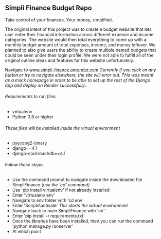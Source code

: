 ## Simpli Finance Budget Repo
Take control of your finances. Your money, simplified.

The original intent of this project was to create a budget website that lets user enter their financial information across different expense and income categories.
The website would then total everything to come up with a monthly budget amount of total expenses, income, and money leftover. 
We planned to also give users the ability to create multiple named budgets that could be seen under their login profile. 
We were not able to fulfill all of the original outline ideas and features for this website unfortunately. 

Navigate to www.simpli-finance.onrender.com
_Currently if you click on any button or try to navigate elsewhere, the site will error out._
_This was meant as a mock homepage in order to be able to set up the rest of the Django app and deploy on Render successfully.._

###### Requirements to run files:
- virtualenv
- Python 3.8 or higher

###### These files will be installed inside the virtual environment
- psycopg2-binary
- django==4.1
- django-cockroachdb==4.1

###### Follow these steps:
- Use the command prompt to navigate inside the downloaded file SimpliFinance _(use the 'cd' command)_
- Use 'pip install virtualenv' if not already installed
- Enter 'virtualenv env'
- Navigate to env folder with 'cd env'
- Enter 'Scripts\activate' _This starts the virtual environment_
- Navigate back to main SimpliFinance with 'cd <insert file path>'
- Enter 'pip install -r requirements.txt'
- Once the libraries have been installed, then you can run the command 'python manage.py runserver'
- At which point 
